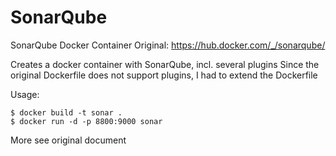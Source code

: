 # SonarQube
SonarQube Docker Container
Original: https://hub.docker.com/_/sonarqube/

Creates a docker container with SonarQube, incl. several plugins Since the original Dockerfile does not support plugins, I had to extend the Dockerfile
  
Usage:
```
$ docker build -t sonar .
$ docker run -d -p 8800:9000 sonar
```
More see original document
